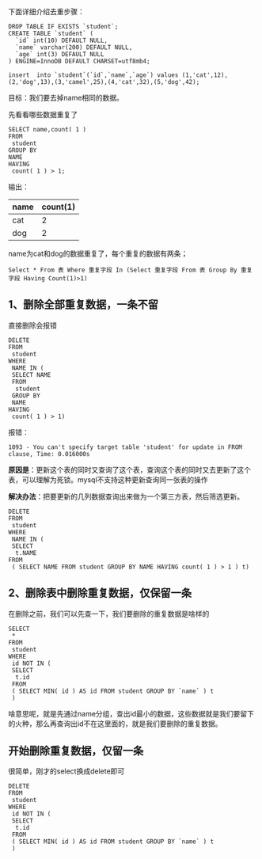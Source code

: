下面详细介绍去重步骤：

```
DROP TABLE IF EXISTS `student`;
CREATE TABLE `student` (
  `id` int(10) DEFAULT NULL,
  `name` varchar(200) DEFAULT NULL,
  `age` int(3) DEFAULT NULL
) ENGINE=InnoDB DEFAULT CHARSET=utf8mb4;

insert  into `student`(`id`,`name`,`age`) values (1,'cat',12),(2,'dog',13),(3,'camel',25),(4,'cat',32),(5,'dog',42);
```

目标：我们要去掉name相同的数据。

先看看哪些数据重复了

```
SELECT name,count( 1 ) 
FROM
 student 
GROUP BY
NAME 
HAVING
 count( 1 ) > 1;
```

输出：

| name | count(1) |
| ---- | -------- |
| cat  | 2        |
| dog  | 2        |



name为cat和dog的数据重复了，每个重复的数据有两条；

```
Select * From 表 Where 重复字段 In (Select 重复字段 From 表 Group By 重复字段 Having Count(1)>1)
```

## 1、删除全部重复数据，一条不留

直接删除会报错

```
DELETE 
FROM
 student 
WHERE
 NAME IN (
 SELECT NAME 
 FROM
  student 
 GROUP BY
 NAME 
HAVING
 count( 1 ) > 1)
```

报错：

```
1093 - You can't specify target table 'student' for update in FROM clause, Time: 0.016000s
```

**原因是**：更新这个表的同时又查询了这个表，查询这个表的同时又去更新了这个表，可以理解为死锁。mysql不支持这种更新查询同一张表的操作

**解决办法**：把要更新的几列数据查询出来做为一个第三方表，然后筛选更新。

```
DELETE 
FROM
 student 
WHERE
 NAME IN (
 SELECT
  t.NAME 
FROM
 ( SELECT NAME FROM student GROUP BY NAME HAVING count( 1 ) > 1 ) t)
```

## 2、删除表中删除重复数据，仅保留一条

在删除之前，我们可以先查一下，我们要删除的重复数据是啥样的

```
SELECT
 * 
FROM
 student 
WHERE
 id NOT IN (
 SELECT
  t.id 
 FROM
 ( SELECT MIN( id ) AS id FROM student GROUP BY `name` ) t 
 )
```

啥意思呢，就是先通过name分组，查出id最小的数据，这些数据就是我们要留下的火种，那么再查询出id不在这里面的，就是我们要删除的重复数据。

## 开始删除重复数据，仅留一条

很简单，刚才的select换成delete即可

```
DELETE 
FROM
 student 
WHERE
 id NOT IN (
 SELECT
  t.id 
 FROM
 ( SELECT MIN( id ) AS id FROM student GROUP BY `name` ) t 
 )
```

